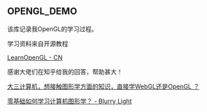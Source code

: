 ## OPENGL_DEMO

该库记录我OpenGL的学习过程。

学习资料来自开源教程

[LearnOpenGL - CN](https://learnopengl-cn.github.io/intro/)

感谢大佬们在知乎给我的回答，帮助甚大！

[大三计算机，想接触图形学方面的知识，直接学WebGL还是OpenGL ？](https://www.zhihu.com/question/422713076)

[零基础如何学习计算机图形学？ - Blurry Light](https://www.zhihu.com/question/41468803/answer/1322562695)



